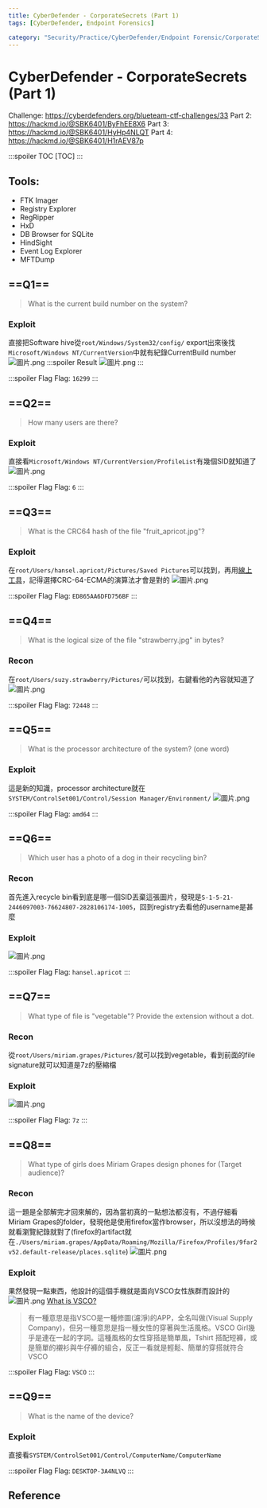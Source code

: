 ```yaml
---
title: CyberDefender - CorporateSecrets (Part 1)
tags: [CyberDefender, Endpoint Forensics]

category: "Security/Practice/CyberDefender/Endpoint Forensic/CorporateSecrets - Medium"
---
```


# CyberDefender - CorporateSecrets (Part 1)
Challenge: https://cyberdefenders.org/blueteam-ctf-challenges/33
Part 2: https://hackmd.io/@SBK6401/ByFhEE8X6
Part 3: https://hackmd.io/@SBK6401/HyHp4NLQT
Part 4: https://hackmd.io/@SBK6401/H1rAEV87p

:::spoiler TOC
[TOC]
:::

## Tools: 
* FTK Imager
* Registry Explorer
* RegRipper
* HxD
* DB Browser for SQLite
* HindSight
* Event Log Explorer
* MFTDump


## ==Q1==
> What is the current build number on the system? 

### Exploit
直接把Software hive從`root/Windows/System32/config/` export出來後找`Microsoft/Windows NT/CurrentVersion`中就有紀錄CurrentBuild number
![圖片.png](https://hackmd.io/_uploads/ryvoSV8mT.png)
:::spoiler Result
![圖片.png](https://hackmd.io/_uploads/rJpJ8EUXa.png)
:::

:::spoiler Flag
Flag: `16299`
:::

## ==Q2==
> How many users are there? 

### Exploit
直接看`Microsoft/Windows NT/CurrentVersion/ProfileList`有幾個SID就知道了
![圖片.png](https://hackmd.io/_uploads/H1A6vVL7a.png)

:::spoiler Flag
Flag: `6`
:::

## ==Q3==
> What is the CRC64 hash of the file "fruit_apricot.jpg"? 

### Exploit
在`root/Users/hansel.apricot/Pictures/Saved Pictures`可以找到，再用[線上工具](https://www.lddgo.net/en/encrypt/crc)，記得選擇CRC-64-ECMA的演算法才會是對的
![圖片.png](https://hackmd.io/_uploads/HyAYjVUX6.png)

:::spoiler Flag
Flag: `ED865AA6DFD756BF`
:::

## ==Q4==
> What is the logical size of the file "strawberry.jpg" in bytes? 

### Recon
在`root/Users/suzy.strawberry/Pictures/`可以找到，右鍵看他的內容就知道了
![圖片.png](https://hackmd.io/_uploads/SkNOwwIma.png)

:::spoiler Flag
Flag: `72448`
:::

## ==Q5==
> What is the processor architecture of the system? (one word)

### Exploit
這是新的知識，processor architecture就在`SYSTEM/ControlSet001/Control/Session Manager/Environment/`
![圖片.png](https://hackmd.io/_uploads/BJYgfYLQp.png)

:::spoiler Flag
Flag: `amd64`
:::

## ==Q6==
> Which user has a photo of a dog in their recycling bin? 

### Recon
首先進入recycle bin看到底是哪一個SID丟棄這張圖片，發現是`S-1-5-21-2446097003-76624807-2828106174-1005`，回到registry去看他的username是甚麼

### Exploit
![圖片.png](https://hackmd.io/_uploads/B11movI7T.png)

:::spoiler Flag
Flag: `hansel.apricot`
:::

## ==Q7==
> What type of file is "vegetable"? Provide the extension without a dot. 

### Recon
從`root/Users/miriam.grapes/Pictures/`就可以找到vegetable，看到前面的file signature就可以知道是7z的壓縮檔

### Exploit
![圖片.png](https://hackmd.io/_uploads/SJQCpPIXp.png)

:::spoiler Flag
Flag: `7z`
:::

## ==Q8==
> What type of girls does Miriam Grapes design phones for (Target audience)? 

### Recon
這一題是全部解完才回來解的，因為當初真的一點想法都沒有，不過仔細看Miriam Grapes的folder，發現他是使用firefox當作browser，所以沒想法的時候就看瀏覽紀錄就對了(firefox的artifact就在`./Users/miriam.grapes/AppData/Roaming/Mozilla/Firefox/Profiles/9far2v52.default-release/places.sqlite`)
![圖片.png](https://hackmd.io/_uploads/SJySlAwma.png)

### Exploit
果然發現一點東西，他設計的這個手機就是面向VSCO女性族群而設計的
![圖片.png](https://hackmd.io/_uploads/BJamJAwXp.png)
[What is VSCO?](https://hot-tag.com/fashion/vsco%E6%98%AF%E4%BB%80%E9%BA%BC%E6%84%8F%E6%80%9D%EF%BC%9F%E4%BB%80%E9%BA%BC%E6%99%82%E5%80%99%E7%94%A8%EF%BC%9F-vsco/)
> 有一種意思是指VSCO是一種修圖(濾淨)的APP，全名叫做(Visual Supply Company)，但另一種意思是指一種女性的穿著與生活風格。VSCO Girl幾乎是連在一起的字詞。這種風格的女性穿搭是簡單風，Tshirt 搭配短褲，或是簡單的襯衫與牛仔褲的組合，反正一看就是輕鬆、簡單的穿搭就符合VSCO

:::spoiler Flag
Flag: `VSCO`
:::

## ==Q9==
> What is the name of the device?

### Exploit
直接看`SYSTEM/ControlSet001/Control/ComputerName/ComputerName`

:::spoiler Flag
Flag: `DESKTOP-3A4NLVQ`
:::

## Reference